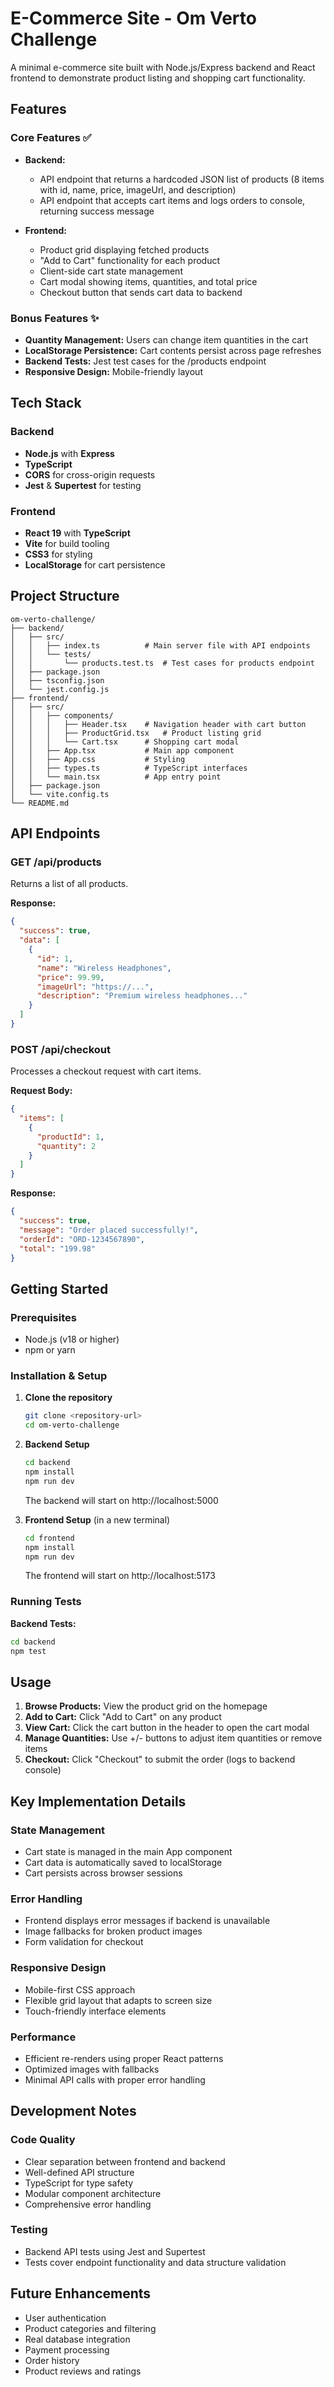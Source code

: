 # E-Commerce Site - Om Verto Challenge

A minimal e-commerce site built with Node.js/Express backend and React frontend to demonstrate product listing and shopping cart functionality.

## Features

### Core Features ✅
- **Backend:**
  - API endpoint that returns a hardcoded JSON list of products (8 items with id, name, price, imageUrl, and description)
  - API endpoint that accepts cart items and logs orders to console, returning success message
  
- **Frontend:**
  - Product grid displaying fetched products
  - "Add to Cart" functionality for each product
  - Client-side cart state management
  - Cart modal showing items, quantities, and total price
  - Checkout button that sends cart data to backend

### Bonus Features ✨
- **Quantity Management:** Users can change item quantities in the cart
- **LocalStorage Persistence:** Cart contents persist across page refreshes
- **Backend Tests:** Jest test cases for the /products endpoint
- **Responsive Design:** Mobile-friendly layout

## Tech Stack

### Backend
- **Node.js** with **Express**
- **TypeScript**
- **CORS** for cross-origin requests
- **Jest** & **Supertest** for testing

### Frontend
- **React 19** with **TypeScript**
- **Vite** for build tooling
- **CSS3** for styling
- **LocalStorage** for cart persistence

## Project Structure

```
om-verto-challenge/
├── backend/
│   ├── src/
│   │   ├── index.ts          # Main server file with API endpoints
│   │   └── tests/
│   │       └── products.test.ts  # Test cases for products endpoint
│   ├── package.json
│   ├── tsconfig.json
│   └── jest.config.js
├── frontend/
│   ├── src/
│   │   ├── components/
│   │   │   ├── Header.tsx    # Navigation header with cart button
│   │   │   ├── ProductGrid.tsx   # Product listing grid
│   │   │   └── Cart.tsx      # Shopping cart modal
│   │   ├── App.tsx           # Main app component
│   │   ├── App.css           # Styling
│   │   ├── types.ts          # TypeScript interfaces
│   │   └── main.tsx          # App entry point
│   ├── package.json
│   └── vite.config.ts
└── README.md
```

## API Endpoints

### GET /api/products
Returns a list of all products.

**Response:**
```json
{
  "success": true,
  "data": [
    {
      "id": 1,
      "name": "Wireless Headphones",
      "price": 99.99,
      "imageUrl": "https://...",
      "description": "Premium wireless headphones..."
    }
  ]
}
```

### POST /api/checkout
Processes a checkout request with cart items.

**Request Body:**
```json
{
  "items": [
    {
      "productId": 1,
      "quantity": 2
    }
  ]
}
```

**Response:**
```json
{
  "success": true,
  "message": "Order placed successfully!",
  "orderId": "ORD-1234567890",
  "total": "199.98"
}
```

## Getting Started

### Prerequisites
- Node.js (v18 or higher)
- npm or yarn

### Installation & Setup

1. **Clone the repository**
   ```bash
   git clone <repository-url>
   cd om-verto-challenge
   ```

2. **Backend Setup**
   ```bash
   cd backend
   npm install
   npm run dev
   ```
   The backend will start on http://localhost:5000

3. **Frontend Setup** (in a new terminal)
   ```bash
   cd frontend
   npm install
   npm run dev
   ```
   The frontend will start on http://localhost:5173

### Running Tests

**Backend Tests:**
```bash
cd backend
npm test
```

## Usage

1. **Browse Products:** View the product grid on the homepage
2. **Add to Cart:** Click "Add to Cart" on any product
3. **View Cart:** Click the cart button in the header to open the cart modal
4. **Manage Quantities:** Use +/- buttons to adjust item quantities or remove items
5. **Checkout:** Click "Checkout" to submit the order (logs to backend console)

## Key Implementation Details

### State Management
- Cart state is managed in the main App component
- Cart data is automatically saved to localStorage
- Cart persists across browser sessions

### Error Handling
- Frontend displays error messages if backend is unavailable
- Image fallbacks for broken product images
- Form validation for checkout

### Responsive Design
- Mobile-first CSS approach
- Flexible grid layout that adapts to screen size
- Touch-friendly interface elements

### Performance
- Efficient re-renders using proper React patterns
- Optimized images with fallbacks
- Minimal API calls with proper error handling

## Development Notes

### Code Quality
- Clear separation between frontend and backend
- Well-defined API structure
- TypeScript for type safety
- Modular component architecture
- Comprehensive error handling

### Testing
- Backend API tests using Jest and Supertest
- Tests cover endpoint functionality and data structure validation

## Future Enhancements
- User authentication
- Product categories and filtering
- Real database integration
- Payment processing
- Order history
- Product reviews and ratings